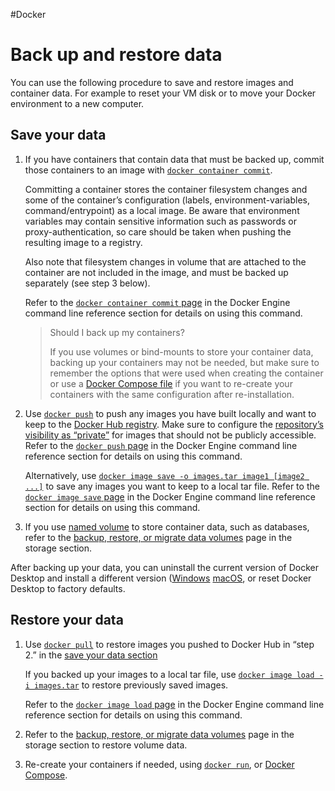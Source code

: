 #Docker 
# Back up and restore data
You can use the following procedure to save and restore images and container data. For example to reset your VM disk or to move your Docker environment to a new computer.

## Save your data[](https://docs.docker.com/desktop/backup-and-restore/#save-your-data)

1.  If you have containers that contain data that must be backed up, commit those containers to an image with [`docker container commit`](https://docs.docker.com/engine/reference/commandline/commit/).
    
    Committing a container stores the container filesystem changes and some of the container’s configuration (labels, environment-variables, command/entrypoint) as a local image. Be aware that environment variables may contain sensitive information such as passwords or proxy-authentication, so care should be taken when pushing the resulting image to a registry.
    
    Also note that filesystem changes in volume that are attached to the container are not included in the image, and must be backed up separately (see step 3 below).
    
    Refer to the [`docker container commit` page](https://docs.docker.com/engine/reference/commandline/commit/) in the Docker Engine command line reference section for details on using this command.
    
    > Should I back up my containers?
    > 
    > If you use volumes or bind-mounts to store your container data, backing up your containers may not be needed, but make sure to remember the options that were used when creating the container or use a [Docker Compose file](https://docs.docker.com/compose/compose-file/) if you want to re-create your containers with the same configuration after re-installation.
    
2.  Use [`docker push`](https://docs.docker.com/engine/reference/commandline/push/) to push any images you have built locally and want to keep to the [Docker Hub registry](https://docs.docker.com/docker-hub/). Make sure to configure the [repository’s visibility as “private”](https://docs.docker.com/docker-hub/repos/#private-repositories) for images that should not be publicly accessible. Refer to the [`docker push` page](https://docs.docker.com/engine/reference/commandline/push/) in the Docker Engine command line reference section for details on using this command.
    
    Alternatively, use [`docker image save -o images.tar image1 [image2 ...]`](https://docs.docker.com/engine/reference/commandline/save/) to save any images you want to keep to a local tar file. Refer to the [`docker image save` page](https://docs.docker.com/engine/reference/commandline/save/) in the Docker Engine command line reference section for details on using this command.
    
3.  If you use [named volume](https://docs.docker.com/storage/#more-details-about-mount-types) to store container data, such as databases, refer to the [backup, restore, or migrate data volumes](https://docs.docker.com/storage/volumes/#backup-restore-or-migrate-data-volumes) page in the storage section.
    

After backing up your data, you can uninstall the current version of Docker Desktop and install a different version ([Windows](https://docs.docker.com/desktop/windows/install/) [macOS](https://docs.docker.com/desktop/mac/install/), or reset Docker Desktop to factory defaults.

## Restore your data[](https://docs.docker.com/desktop/backup-and-restore/#restore-your-data)

1.  Use [`docker pull`](https://docs.docker.com/engine/reference/commandline/load/) to restore images you pushed to Docker Hub in “step 2.” in the [save your data section](https://docs.docker.com/desktop/backup-and-restore/#save-your-data)
    
    If you backed up your images to a local tar file, use [`docker image load -i images.tar`](https://docs.docker.com/engine/reference/commandline/load/) to restore previously saved images.
    
    Refer to the [`docker image load` page](https://docs.docker.com/engine/reference/commandline/load/) in the Docker Engine command line reference section for details on using this command.
    
2.  Refer to the [backup, restore, or migrate data volumes](https://docs.docker.com/storage/volumes/#backup-restore-or-migrate-data-volumes) page in the storage section to restore volume data.
3.  Re-create your containers if needed, using [`docker run`](https://docs.docker.com/engine/reference/commandline/load/), or [Docker Compose](https://docs.docker.com/compose/).